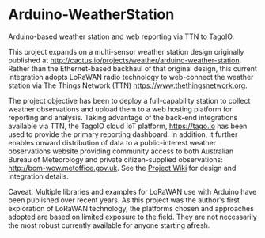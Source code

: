 # Arduino-WeatherStation
Arduino-based weather station and web reporting via TTN to TagoIO.    

This project expands on a multi-sensor weather station design originally published at http://cactus.io/projects/weather/arduino-weather-station. Rather than the Ethernet-based backhaul of that original design, this current integration adopts LoRaWAN radio technology to web-connect the weather station via The Things Network (TTN) https://www.thethingsnetwork.org. 

The project objective has been to deploy a full-capability station to collect weather observations and upload them to a web hosting platform for reporting and analysis. Taking advantage of the back-end integrations available via TTN, the TagoIO cloud IoT platform, https://tago.io has been used to provide the primary reporting dashboard. In addition, it further enables onward distribution of data to a public-interest weather observations website providing community access to both Australian Bureau of Meteorology and private citizen-supplied observations: http://bom-wow.metoffice.gov.uk. See the [Project Wiki](../../wiki) for design and integration details.

Caveat:  Multiple libraries and examples for LoRaWAN use with Arduino have been published over recent years.  As this project was the author's first exploration of LoRaWAN technology, the platforms chosen and approaches adopted are based on limited exposure to the field.  They are not necessarily the most robust currently available for anyone starting afresh.
